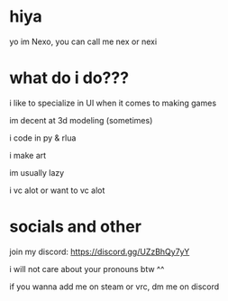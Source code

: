# hiya
yo im Nexo, you can call me nex or nexi

# what do i do???
i like to specialize in UI when it comes to making games

im decent at 3d modeling (sometimes)

i code in py & rlua

i make art

im usually lazy

i vc alot or want to vc alot

# socials and other
join my discord:
https://discord.gg/UZzBhQy7yY 

i will not care about your pronouns btw ^^

if you wanna add me on steam or vrc, dm me on discord
